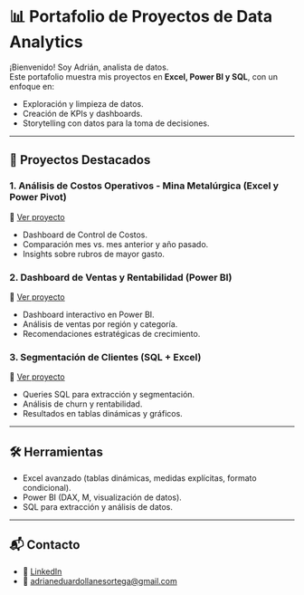 # 📊 Portafolio de Proyectos de Data Analytics  

¡Bienvenido! Soy Adrián, analista de datos.  
Este portafolio muestra mis proyectos en **Excel, Power BI y SQL**, con un enfoque en:  
- Exploración y limpieza de datos.  
- Creación de KPIs y dashboards.  
- Storytelling con datos para la toma de decisiones.  

---

## 🚀 Proyectos Destacados  

### 1. Análisis de Costos Operativos - Mina Metalúrgica (Excel y Power Pivot)  
📌 [Ver proyecto](./excel-cost-analysis/README.md)  
- Dashboard de Control de Costos.  
- Comparación mes vs. mes anterior y año pasado.  
- Insights sobre rubros de mayor gasto.  

### 2. Dashboard de Ventas y Rentabilidad (Power BI)  
📌 [Ver proyecto](./powerbi-sales-dashboard/README.md)  
- Dashboard interactivo en Power BI.  
- Análisis de ventas por región y categoría.  
- Recomendaciones estratégicas de crecimiento.  

### 3. Segmentación de Clientes (SQL + Excel)  
📌 [Ver proyecto](./sql-customer-insights/README.md)  
- Queries SQL para extracción y segmentación.  
- Análisis de churn y rentabilidad.  
- Resultados en tablas dinámicas y gráficos.  

---

## 🛠️ Herramientas  
- Excel avanzado (tablas dinámicas, medidas explícitas, formato condicional).  
- Power BI (DAX, M, visualización de datos).  
- SQL para extracción y análisis de datos.  

---

## 📬 Contacto  
- 💼 [LinkedIn](https://linkedin.com/in/llanesortega)  
- 📧 adrianeduardollanesortega@gmail.com  


